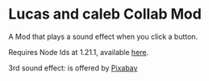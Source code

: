 # Lucas and caleb Collab Mod

A Mod that plays a sound effect when you click a button.

Requires Node Ids at 1.21.1, available [here](https://api.geode-sdk.org/v1/mods/geode.node-ids/versions/1.21.1/download).

3rd sound effect: is offered by [Pixabay](https://pixabay.com/sound-effects/)
